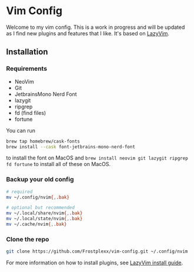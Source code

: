 # Vim Config

Welcome to my vim config. This is a work in progress and will be updated as I find new plugins and features that I like.
It's based on [LazyVim](https://www.lazyvim.org/).

## Installation

### Requirements

- NeoVim
- Git
- JetbrainsMono Nerd Font
- lazygit
- ripgrep
- fd (find files)
- fortune

You can run

```bash
brew tap homebrew/cask-fonts
brew install --cask font-jetbrains-mono-nerd-font
```

to install the font on MacOS and `brew install neovim git lazygit ripgrep fd fortune` to install all of these on MacOS.

### Backup your old config

```bash
# required
mv ~/.config/nvim{,.bak}

# optional but recommended
mv ~/.local/share/nvim{,.bak}
mv ~/.local/state/nvim{,.bak}
mv ~/.cache/nvim{,.bak}
```

### Clone the repo

```bash
git clone https://github.com/Frostplexx/vim-config.git ~/.config/nvim
```

For more information on how to install plugins, see [LazyVim install guide](https://www.lazyvim.org/installation).
